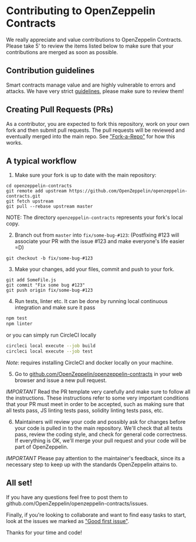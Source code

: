 Contributing to OpenZeppelin Contracts
=======

We really appreciate and value contributions to OpenZeppelin Contracts. Please take 5' to review the items listed below to make sure that your contributions are merged as soon as possible.

## Contribution guidelines

Smart contracts manage value and are highly vulnerable to errors and attacks. We have very strict [guidelines], please make sure to review them!

## Creating Pull Requests (PRs)

As a contributor, you are expected to fork this repository, work on your own fork and then submit pull requests. The pull requests will be reviewed and eventually merged into the main repo. See ["Fork-a-Repo"](https://help.github.com/articles/fork-a-repo/) for how this works.

## A typical workflow

1) Make sure your fork is up to date with the main repository:

```
cd openzeppelin-contracts
git remote add upstream https://github.com/OpenZeppelin/openzeppelin-contracts.git
git fetch upstream
git pull --rebase upstream master
```
NOTE: The directory `openzeppelin-contracts` represents your fork's local copy.

2) Branch out from `master` into `fix/some-bug-#123`:
(Postfixing #123 will associate your PR with the issue #123 and make everyone's life easier =D)
```
git checkout -b fix/some-bug-#123
```

3) Make your changes, add your files, commit and push to your fork.

```
git add SomeFile.js
git commit "Fix some bug #123"
git push origin fix/some-bug-#123
```

4) Run tests, linter etc. It can be done by running local continuous integration and make sure it pass

```bash
npm test
npm linter
```

or you can simply run CircleCI locally
```bash
circleci local execute --job build
circleci local execute --job test
```
*Note*: requires installing CircleCI and docker locally on your machine.

5) Go to [github.com/OpenZeppelin/openzeppelin-contracts](https://github.com/OpenZeppelin/openzeppelin-contracts) in your web browser and issue a new pull request.

*IMPORTANT* Read the PR template very carefully and make sure to follow all the instructions. These instructions
refer to some very important conditions that your PR must meet in order to be accepted, such as making sure that all tests pass, JS linting tests pass, solidity linting tests pass, etc.

6) Maintainers will review your code and possibly ask for changes before your code is pulled in to the main repository. We'll check that all tests pass, review the coding style, and check for general code correctness. If everything is OK, we'll merge your pull request and your code will be part of OpenZeppelin.

*IMPORTANT* Please pay attention to the maintainer's feedback, since its a necessary step to keep up with the standards OpenZeppelin attains to.

## All set!

If you have any questions feel free to post them to github.com/OpenZeppelin/openzeppelin-contracts/issues.

Finally, if you're looking to collaborate and want to find easy tasks to start, look at the issues we marked as ["Good first issue"](https://github.com/OpenZeppelin/openzeppelin-contracts/labels/good%20first%20issue).

Thanks for your time and code!

[guidelines]: GUIDELINES.md
